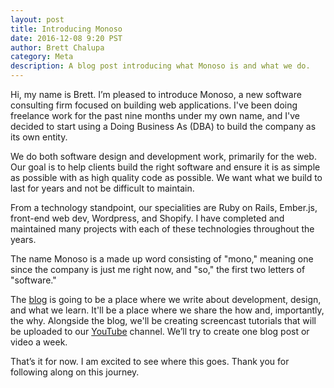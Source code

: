```yaml
---
layout: post
title: Introducing Monoso
date: 2016-12-08 9:20 PST
author: Brett Chalupa
category: Meta
description: A blog post introducing what Monoso is and what we do.
---
```


Hi, my name is Brett. I’m pleased to introduce Monoso, a new software consulting firm focused on building web applications. I've been doing freelance work for the past nine months under my own name, and I've decided to start using a Doing Business As (DBA) to build the company as its own entity.

We do both software design and development work, primarily for the web. Our goal is to help clients build the right software and ensure it is as simple as possible with as high quality code as possible. We want what we build to last for years and not be difficult to maintain.

From a technology standpoint, our specialities are Ruby on Rails, Ember.js, front-end web dev, Wordpress, and Shopify. I have completed and maintained many projects with each of these technologies throughout the years.

The name Monoso is a made up word consisting of "mono," meaning one since the company is just me right now, and "so," the first two letters of "software."

The [blog](/blog) is going to be a place where we write about development, design, and what we learn. It'll be a place where we share the how and, importantly, the why. Alongside the blog, we'll be creating screencast tutorials that will be uploaded to our [YouTube](https://www.youtube.com/channel/UCQXaIyeRqHjK9EK41b8J3yQ) channel. We’ll try to create one blog post or video a week.

That’s it for now. I am excited to see where this goes. Thank you for following along on this journey.
